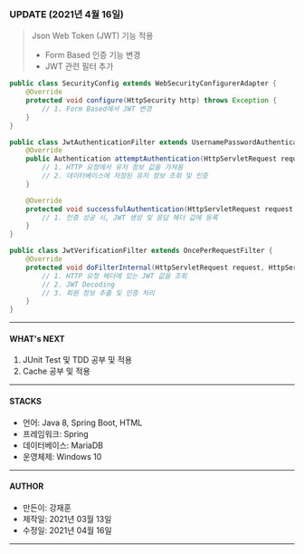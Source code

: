 ### UPDATE (2021년 4월 16일)
> Json Web Token (JWT) 기능 적용
> - Form Based 인증 기능 변경
> - JWT 관련 필터 추가

```java
public class SecurityConfig extends WebSecurityConfigurerAdapter {
    @Override
    protected void configure(HttpSecurity http) throws Exception {
        // 1. Form Based에서 JWT 변경
    }
}
```

```java
public class JwtAuthenticationFilter extends UsernamePasswordAuthenticationFilter {
    @Override
    public Authentication attemptAuthentication(HttpServletRequest request, HttpServletResponse response) throws AuthenticationException {
        // 1. HTTP 요청에서 유저 정보 값을 가져옴
        // 2. 데이터베이스에 저장된 유저 정보 조회 및 인증 
    }

    @Override
    protected void successfulAuthentication(HttpServletRequest request, HttpServletResponse response, FilterChain chain, Authentication authResult) throws IOException, ServletException {
        // 1. 인증 성공 시, JWT 생성 및 응답 헤더 값에 등록
    }
}
```

```java
public class JwtVerificationFilter extends OncePerRequestFilter {
    @Override
    protected void doFilterInternal(HttpServletRequest request, HttpServletResponse response, FilterChain filterChain) throws ServletException, IOException {
        // 1. HTTP 요청 헤더에 있는 JWT 값을 조회
        // 2. JWT Decoding
        // 3. 회원 정보 추출 및 인증 처리
    }
}
```

- - -

#### WHAT's NEXT
1. JUnit Test 및 TDD 공부 및 적용
2. Cache 공부 및 적용

- - -

#### STACKS
- 언어: Java 8, Spring Boot, HTML
- 프레임워크: Spring
- 데이터베이스: MariaDB
- 운영체제: Windows 10

- - -

#### AUTHOR
- 만든이: 강재훈
- 제작일: 2021년 03월 13일
- 수정일: 2021년 04월 16일

- - -
